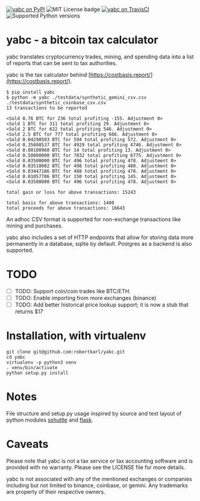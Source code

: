 [![yabc on PyPI](https://img.shields.io/pypi/v/yabc.svg)](https://pypi.org/project/yabc/)
![MIT License badge](https://img.shields.io/badge/license-MIT-green.svg)
[![yabc on TravisCI](https://travis-ci.org/robertkarl/yabc.svg?branch=master)](https://travis-ci.org/robertkarl/yabc)
![Supported Python versions](https://img.shields.io/pypi/pyversions/yabc.svg)

# yabc - a bitcoin tax calculator
yabc translates cryptocurrency trades, mining, and spending data into a list of
reports that can be sent to tax authorities.  

yabc is the tax calculator behind [https://costbasis.report/](https://costbasis.report/).

```
$ pip install yabc
$ python -m yabc ./testdata/synthetic_gemini_csv.csv ./testdata/synthetic_coinbase_csv.csv 
13 transactions to be reported

<Sold 0.76 BTC for 236 total profiting -155. Adjustment 0>
<Sold 1 BTC for 311 total profiting 29. Adjustment 0>
<Sold 2 BTC for 622 total profiting 546. Adjustment 0>
<Sold 2.5 BTC for 777 total profiting 666. Adjustment 0>
<Sold 0.04290503 BTC for 594 total profiting 572. Adjustment 0>
<Sold 0.35608537 BTC for 4929 total profiting 4746. Adjustment 0>
<Sold 0.00100960 BTC for 14 total profiting 13. Adjustment 0>
<Sold 0.50000000 BTC for 7032 total profiting 6775. Adjustment 0>
<Sold 0.03500000 BTC for 496 total profiting 478. Adjustment 0>
<Sold 0.03518002 BTC for 498 total profiting 480. Adjustment 0>
<Sold 0.03447186 BTC for 488 total profiting 470. Adjustment 0>
<Sold 0.01057786 BTC for 150 total profiting 145. Adjustment 0>
<Sold 0.03500000 BTC for 496 total profiting 478. Adjustment 0>

total gain or loss for above transactions: 15243

total basis for above transactions: 1400
total proceeds for above transactions: 16643
```

An adhoc CSV format is supported for non-exchange transactions like mining and purchases.

yabc also includes a set of HTTP endpoints that allow for storing data more
permanently in a database, sqlite by default. Postgres as a backend is also supported.

# TODO

- [ ] TODO: Support coin/coin trades like BTC/ETH.
- [ ] TODO: Enable importing from more exchanges (binance)
- [ ] TODO: Add better historical price lookup support; it is now a stub that returns $17

# Installation, with virtualenv
```
git clone git@github.com:robertkarl/yabc.git
cd yabc
virtualenv -p python3 venv
. venv/bin/activate
python setup.py install
```

# Notes
File structure and setup.py usage inspired by source and test layout of python modules
[sshuttle](https://github.com/sshuttle/sshuttle) and
[flask](https://github.com/pallets/flask).

# Caveats
Please note that yabc is not a tax service or tax accounting software and is
provided with no warranty. Please see the LICENSE file for more details.

yabc is not associated with any of the mentioned exchanges or companies
including but not limited to binance, coinbase, or gemini. Any trademarks are
property of their respective owners.
